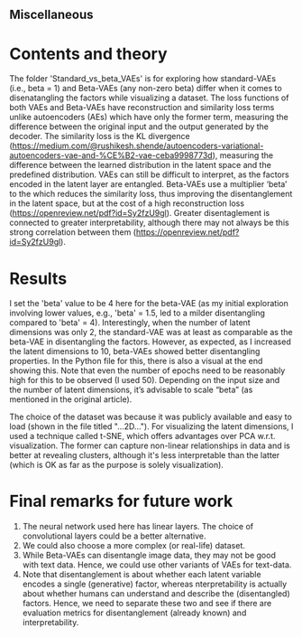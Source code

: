 ## Miscellaneous

# Contents and theory

The folder 'Standard_vs_beta_VAEs' is for exploring how standard-VAEs (i.e., beta = 1) and Beta-VAEs (any non-zero beta) differ when it comes to disenatangling the factors while visualizing a dataset. The loss functions of both VAEs and Beta-VAEs have reconstruction and similarity loss terms unlike autoencoders (AEs) which have only the former term, measuring the difference between the original input and the output generated by the decoder. The similarity loss is the KL divergence (https://medium.com/@rushikesh.shende/autoencoders-variational-autoencoders-vae-and-%CE%B2-vae-ceba9998773d), measuring the difference between the learned distribution in the latent space and the predefined distribution. VAEs can still be difficult to interpret, as the factors encoded in the latent layer are entangled. Beta-VAEs use a multiplier ‘beta’ to the which reduces the similarity loss, thus improving the disentanglement in the latent space, but at the cost of a high reconstruction loss (https://openreview.net/pdf?id=Sy2fzU9gl). Greater disentaglement is connected to greater interpretability, although there may not always be this strong correlation between them (https://openreview.net/pdf?id=Sy2fzU9gl). 

# Results
I set the 'beta' value to be 4 here for the beta-VAE (as my initial exploration involving lower values, e.g., 'beta' = 1.5, led to a milder disentangling compared to 'beta' = 4). Interestingly, when the number of latent dimensions was only 2, the standard-VAE was at least as comparable as the beta-VAE in disentangling the factors. However, as expected, as I increased the latent dimensions to 10, beta-VAEs showed better disentangling properties. In the Python file for this, there is also a visual at the end showing this. Note that even the number of epochs need to be reasonably high for this to be observed (I used 50). Depending on the input size and the number of latent dimensions, it’s advisable to scale “beta” (as mentioned in the original article). 

The choice of the dataset was because it was publicly available and easy to load (shown in the file titled "...2D..."). For visualizing the latent dimensions, I used a technique called t-SNE, which offers advantages over PCA w.r.t. visualization. The former can capture non-linear relationships in data and is better at revealing clusters, although it's less interpretable than the latter (which is OK as far as the purpose is solely visualization).  

# Final remarks for future work
1. The neural network used here has linear layers. The choice of convolutional layers could be a better alternative. 
2. We could also choose a more complex (or real-life) dataset.
3. While Beta-VAEs can disentangle image data, they may not be good with text data. Hence, we could use other variants of VAEs for text-data.
4. Note that disentanglement is about whether each latent variable encodes a single (generative) factor, whereas nterpretability is actually about whether humans can understand and describe the (disentangled) factors. Hence, we need to separate these two and see if there are evaluation metrics for disentanglement (already known) and interpretability. 
